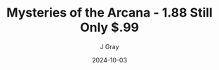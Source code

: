 ---
title: 'Mysteries of the Arcana - 1.88 Still Only $.99'
alt: 'Mysteries of the Arcana'
date: '2024-10-03'
author: 'J Gray'
artist: 'Keira'
---